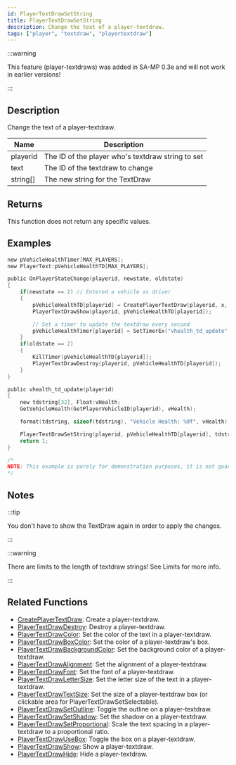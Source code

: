 ```yaml
---
id: PlayerTextDrawSetString
title: PlayerTextDrawSetString
description: Change the text of a player-textdraw.
tags: ["player", "textdraw", "playertextdraw"]
---
```


:::warning

This feature (player-textdraws) was added in SA-MP 0.3e and will not work in earlier versions!

:::

## Description

Change the text of a player-textdraw.

| Name     | Description                                       |
| -------- | ------------------------------------------------- |
| playerid | The ID of the player who's textdraw string to set |
| text     | The ID of the textdraw to change                  |
| string[] | The new string for the TextDraw                   |

## Returns

This function does not return any specific values.

## Examples

```c
new pVehicleHealthTimer[MAX_PLAYERS];
new PlayerText:pVehicleHealthTD[MAX_PLAYERS];

public OnPlayerStateChange(playerid, newstate, oldstate)
{
    if(newstate == 2) // Entered a vehicle as driver
    {
        pVehicleHealthTD[playerid] = CreatePlayerTextDraw(playerid, x, y, " ");
        PlayerTextDrawShow(playerid, pVehicleHealthTD[playerid]);

        // Set a timer to update the textdraw every second
        pVehicleHealthTimer[playerid] = SetTimerEx("vhealth_td_update", 1000, true, "i", playerid);
    }
    if(oldstate == 2)
    {
        KillTimer(pVehicleHealthTD[playerid]);
        PlayerTextDrawDestroy(playerid, pVehicleHealthTD[playerid]);
    }
}

public vhealth_td_update(playerid)
{
    new tdstring[32], Float:vHealth;
    GetVehicleHealth(GetPlayerVehicleID(playerid), vHealth);

    format(tdstring, sizeof(tdstring), "Vehicle Health: %0f", vHealth);

    PlayerTextDrawSetString(playerid, pVehicleHealthTD[playerid], tdstring); // <<< Update the text to show the vehicle health
    return 1;
}

/*
NOTE: This example is purely for demonstration purposes, it is not guaranteed to work in-game. It is merely to show the usage of the PlayerTextDrawSetString function.
*/
```

## Notes

:::tip

You don't have to show the TextDraw again in order to apply the changes.

:::

:::warning

There are limits to the length of textdraw strings! See Limits for more info.

:::

## Related Functions

- [CreatePlayerTextDraw](../functions/CreatePlayerTextDraw.md): Create a player-textdraw.
- [PlayerTextDrawDestroy](../functions/PlayerTextDrawDestroy.md): Destroy a player-textdraw.
- [PlayerTextDrawColor](../functions/PlayerTextDrawColor.md): Set the color of the text in a player-textdraw.
- [PlayerTextDrawBoxColor](../functions/PlayerTextDrawBoxColor.md): Set the color of a player-textdraw's box.
- [PlayerTextDrawBackgroundColor](../functions/PlayerTextDrawBackgroundColor.md): Set the background color of a player-textdraw.
- [PlayerTextDrawAlignment](../functions/PlayerTextDrawAlignment.md): Set the alignment of a player-textdraw.
- [PlayerTextDrawFont](../functions/PlayerTextDrawFont.md): Set the font of a player-textdraw.
- [PlayerTextDrawLetterSize](../functions/PlayerTextDrawLetterSize.md): Set the letter size of the text in a player-textdraw.
- [PlayerTextDrawTextSize](../functions/PlayerTextDrawTextSize.md): Set the size of a player-textdraw box (or clickable area for PlayerTextDrawSetSelectable).
- [PlayerTextDrawSetOutline](../functions/PlayerTextDrawSetOutline.md): Toggle the outline on a player-textdraw.
- [PlayerTextDrawSetShadow](../functions/PlayerTextDrawSetShadow.md): Set the shadow on a player-textdraw.
- [PlayerTextDrawSetProportional](../functions/PlayerTextDrawSetProportional.md): Scale the text spacing in a player-textdraw to a proportional ratio.
- [PlayerTextDrawUseBox](../functions/PlayerTextDrawUseBox.md): Toggle the box on a player-textdraw.
- [PlayerTextDrawShow](../functions/PlayerTextDrawShow.md): Show a player-textdraw.
- [PlayerTextDrawHide](../functions/PlayerTextDrawHide.md): Hide a player-textdraw.
